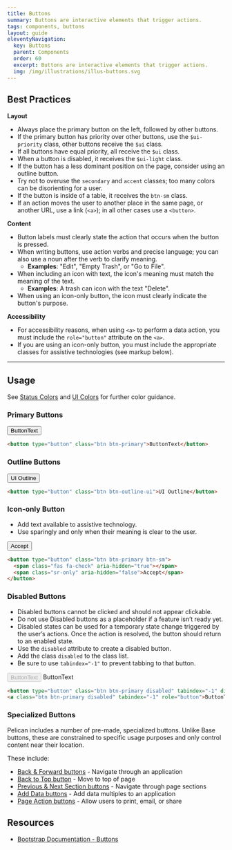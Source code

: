 ```yaml
---
title: Buttons
summary: Buttons are interactive elements that trigger actions.
tags: components, buttons
layout: guide
eleventyNavigation:
  key: Buttons
  parent: Components
  order: 60
  excerpt: Buttons are interactive elements that trigger actions.
  img: /img/illustrations/illus-buttons.svg
---
```


## Best Practices

**Layout**

- Always place the primary button on the left, followed by other buttons.
- If the primary button has priority over other buttons, use the `$ui-priority` class, other buttons receive the `$ui` class.
- If all buttons have equal priority, all receive the `$ui` class.
- When a button is disabled, it receives the `$ui-light` class.
- If the button has a less dominant position on the page, consider using an outline button.
- Try not to overuse the `secondary` and `accent` classes; too many colors can be disorienting for a user.
- If the button is inside of a table, it receives the `btn-sm` class.
- If an action moves the user to another place in the same page, or another URL, use a link (`<a>`); in all other cases use a `<button>`.

**Content**

- Button labels must clearly state the action that occurs when the button is pressed.
- When writing buttons, use action verbs and precise language; you can also use a noun after the verb to clarify meaning.
  - **Examples**: "Edit", "Empty Trash", or "Go to File".
- When including an icon with text, the icon's meaning must match the meaning of the text.
  - **Examples**: A trash can icon with the text "Delete".
- When using an icon-only button, the icon must clearly indicate the button's purpose.

**Accessibility**

- For accessibility reasons, when using `<a>` to perform a data action, you must include the `role="button"` attribute on the `<a>`.
- If you are using an icon-only button, you must include the appropriate classes for assistive technologies (see markup below).

<hr>

## Usage

See [Status Colors](/foundation/status-colors) and [UI Colors](/foundation/ui-colors) for further color guidance.

### Primary Buttons

<button type="button" class="btn btn-primary">ButtonText</button>

```html
<button type="button" class="btn btn-primary">ButtonText</button>
```

### Outline Buttons

<button type="button" class="btn btn-outline-ui">UI Outline</button>

```html
<button type="button" class="btn btn-outline-ui">UI Outline</button>
```

### Icon-only Button

- Add text available to assistive technology.
- Use sparingly and only when their meaning is clear to the user.

<button type="button" class="btn btn-primary btn-sm">
  <span class="fas fa-check" aria-hidden="true"></span>
  <span class="sr-only" aria-hidden="false">Accept</span>
</button>

```html
<button type="button" class="btn btn-primary btn-sm">
  <span class="fas fa-check" aria-hidden="true"></span>
  <span class="sr-only" aria-hidden="false">Accept</span>
</button>
```

### Disabled Buttons
- Disabled buttons cannot be clicked and should not appear clickable.
- Do not use Disabled buttons as a placeholder if a feature isn’t ready yet.
- Disabled states can be used for a temporary state change triggered by the user’s actions. Once the action is resolved, the button should return to an enabled state.
- Use the `disabled` attribute to create a disabled button.
- Add the class `disabled` to the class list.
- Be sure to use `tabindex="-1"` to prevent tabbing to that button.

<button type="button" class="btn btn-primary disabled" tabindex="-1" disabled>ButtonText</button> <a class="btn btn-primary disabled" tabindex="-1" role="button">ButtonText</a>

```html
<button type="button" class="btn btn-primary disabled" tabindex="-1" disabled>ButtonText</button>
<a class="btn btn-primary disabled" tabindex="-1" role="button">ButtonText</a> 
```

### Specialized Buttons

Pelican includes a number of pre-made, specialized buttons. Unlike Base buttons, these are constrained to specific usage purposes and only control content near their location.

These include:
- [Back & Forward buttons](/components/back-and-forward-buttons) - Navigate through an application
- [Back to Top button](/components/back-to-top-button) - Move to top of page
- [Previous & Next Section buttons](/components/previous-and-next-buttons)  - Navigate through page sections
- [Add Data buttons](/components/add-data-button) - Add data multiples to an application
- [Page Action buttons](/components/page-actions-button) - Allow users to print, email, or share
## Resources
- <a href="https://getbootstrap.com/docs/4.5/components/buttons/" target="_blank">Bootstrap Documentation - Buttons</a>